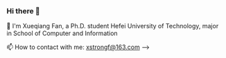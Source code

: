### Hi there 👋


🔭 I'm Xueqiang Fan, a Ph.D. student Hefei University of Technology, major in School of Computer and Information

📫 How to contact with me: xstrongf@163.com
-->
